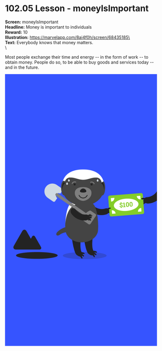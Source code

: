 # 102.05 Lesson - moneyIsImportant

**Screen:** moneyIsImportant\
**Headline:** Money is important to individuals\
**Reward:** 10\
**Illustration:** https://marvelapp.com/8ai4f0h/screen/68435185\
\
**Text:** Everybody knows that money matters.\
\


Most people exchange their time and energy -- in the form of work -- to obtain money. People do so, to be able to buy goods and services today -- and in the future.

![](<../.gitbook/assets/image (3).png>)
